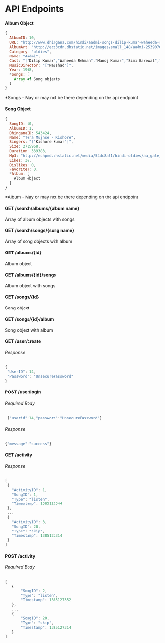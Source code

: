 # API Endpoints

#### Album Object
```javascript
{
  AlbumID: 10,
  URL: "http://www.dhingana.com/hindi/aadmi-songs-dilip-kumar-waheeda-rehman-oldies-30f4bd1",
  AlbumArt: "http://ecs3cdn.dhstatic.net/images/small_148/aadmi-25390767151fa064f78edb2.49249312.Jpg",
  Category: "oldies",
  Name: "Aadmi",
  Cast: "["Dilip Kumar","Waheeda Rehman","Manoj Kumar","Simi Garewal","Pran","Sulochana","Agha","Ulhas"]",
  MusicDirector: "["Naushad"]",
  Year: 1968,
  *Songs: [
    Array of Song objects
  ]
}
```
*Songs - May or may not be there depending on the api endpoint

#### Song Object
```javascript
{
  SongID: 10,
  AlbumID: 1,
  DhinganaID: 543424,
  Name: "Tera Mujhse - Kishore",
  Singers: "["Kishore Kumar"]",
  Size: 2715968,
  Duration: 339383,
  Mp3: "http://echpmd.dhstatic.net/media/54dc8a61/hindi-oldies/aa_gale_lag_ja/tera_mujhse___kishore.mp3",
  Likes: 36,
  Dislikes: 0,
  Favorites: 0,
  *Album: {
    Album object
  }
}
```
*Album - May or may not be there depending on the api endpoint

#### GET /search/albums/{album name}
  Array of album objects with songs


#### GET /search/songs/{song name}
  Array of song objects with album



#### GET /albums/{id}
  Album object


#### GET /albums/{id}/songs
  Album object with songs


#### GET /songs/{id}
  Song object


#### GET /songs/{id}/album
  Song object with album

#### GET /user/create
###### Response
 ```javascript
{
  "UserID": 14,
  "Password": "UnsecurePassword"
}
```

#### POST /user/login
###### Required Body
```javascript
 {"userid":14,"password":"UnsecurePassword"}
```
###### Response
```javascript
{"message":"success"}
```

#### GET /activity
###### Response
 ```javascript
[
  {
    "ActivityID": 1,
    "SongID": 1,
    "Type": "listen",
    "Timestamp": 1385127344
  },
  ...
  {
    "ActivityID": 3,
    "SongID": 20,
    "Type": "skip",
    "Timestamp": 1385127314
  }
]
 ```

#### POST /activity
###### Required Body
 ```javascript
 [
    {
        "SongID": 2,
        "Type": "listen",
        "Timestamp": 1385127352
    },
    ...
    {
        "SongID": 20,
        "Type": "skip",
        "Timestamp": 1385127314
    }
]
```
